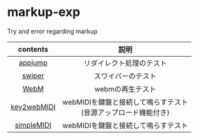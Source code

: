 # markup-exp
Try and error regarding markup

|contents|説明|
|:---:|:---:|
|[appjump](./appjamp)|リダイレクト処理のテスト|
|[swiper](./swiper)|スワイパーのテスト|
|[WebM](./WebM-Test)|webmの再生テスト|
|[key2webMIDI](./key2webMIDI)|webMIDIを鍵盤と接続して鳴らすテスト<br>(音源アップロード機能付き)|
|[simpleMIDI](./key2webMIDI/simpleMIDI/)|webMIDIを鍵盤と接続して鳴らすテスト|
